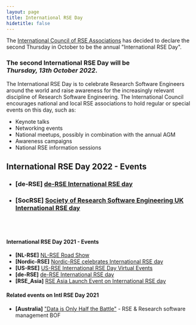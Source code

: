```yaml
---
layout: page
title: International RSE Day
hidetitle: false
---
```


The [International Council of RSE Associations](../council.md) has decided to declare 
the second Thursday in October to be the annual "International RSE Day". 

### The second International RSE Day will be<br>*Thursday, 13th October 2022*.

The International RSE Day is to celebrate Research Software Engineers around the world 
and raise awareness for the increasingly relevant discipline of Research Software 
Engineering. The International Council encourages national and local RSE associations to 
hold regular or special events on this day, such as:

* Keynote talks
* Networking events
* National meetups, possibly in combination with the annual AGM
* Awareness campaigns
* National RSE information sessions

## International RSE Day 2022 - Events

- ### **[de-RSE]** [de-RSE International RSE day](https://pad.gwdg.de/44b79pTvSYae9QEr8c5Dhw)
- ### **[SocRSE]** [Society of Research Software Engineering UK International RSE day](https://society-rse.org/international-rse-day-13th-october-2022/)


<br/><br/>

#### International RSE Day 2021 - Events

- **[NL-RSE]** [NL-RSE Road Show](https://nl-rse.org/events/NL-RSE-RSE21.html)
- **[Nordic-RSE]** [Nordic-RSE celebrates International RSE day](https://nordic-rse.org/events/international-rse-day/)
- **[US-RSE]** [US-RSE International RSE Day Virtual Events](https://us-rse.org/events/2021/2021-10-intnl-rse-day)
- **[de-RSE]** [de-RSE International RSE day](https://pad.gwdg.de/s/SmDzPpyOx)
- **[RSE_Asia]** [RSE Asia Launch Event on International RSE day](https://rse-asia.github.io/RSE_Asia/)

#### Related events on Intl RSE Day 2021

- **[Australia]** ["Data is Only Half the Battle"](https://conference.eresearch.edu.au/events/data-is-only-half-the-battle/) - RSE & Research software management BOF
